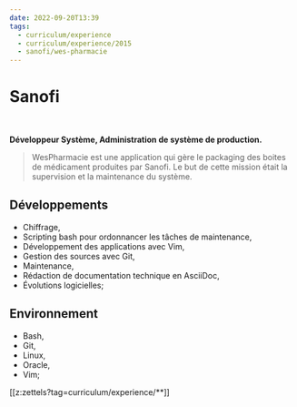 ```yaml
---
date: 2022-09-20T13:39
tags:
  - curriculum/experience
  - curriculum/experience/2015
  - sanofi/wes-pharmacie
---
```


# Sanofi

$~$

**Développeur Système, Administration de système de production.**

> WesPharmacie est une application qui gère le packaging des boites de médicament produites par Sanofi.
> Le but de cette mission était la supervision et la maintenance du système.

## Développements

-   Chiffrage,
-   Scripting bash pour ordonnancer les tâches de maintenance,
-   Développement des applications avec Vim,
-   Gestion des sources avec Git,
-   Maintenance,
-   Rédaction de documentation technique en AsciiDoc,
-   Évolutions logicielles;

## Environnement

-   Bash,
-   Git,
-   Linux,
-   Oracle,
-   Vim;



[[z:zettels?tag=curriculum/experience/**]]
